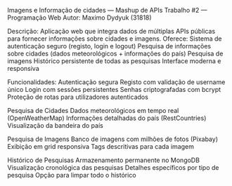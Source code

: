 Imagens e Informação de cidades — Mashup de APIs
Trabalho #2 — Programação Web
Autor:
Maximo Dydyuk (31818)

Descrição:
Aplicação web que integra dados de múltiplas APIs públicas para fornecer informações sobre cidades e imagens. 
Oferece:
Sistema de autenticação seguro (registo, login e logout)
Pesquisa de informações sobre cidades (dados meteorológicos + informações do país)
Pesquisa de imagens
Histórico persistente de todas as pesquisas
Interface moderna e responsiva

Funcionalidades:
Autenticação segura
Registo com validação de username único
Login com sessões persistentes
Senhas criptografadas com bcrypt
Proteção de rotas para utilizadores autenticados

Pesquisa de Cidades
Dados meteorológicos em tempo real (OpenWeatherMap)
Informações detalhadas do país (RestCountries)
Visualização da bandeira do país

Pesquisa de Imagens
Banco de imagens com milhões de fotos (Pixabay)
Exibição em grid responsiva
Tags descritivas para cada imagem

Histórico de Pesquisas
Armazenamento permanente no MongoDB
Visualização cronológica das pesquisas
Detalhes específicos por tipo de pesquisa
Opção para limpar todo o histórico


